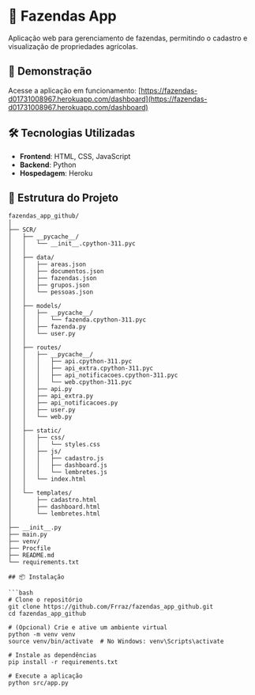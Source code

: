 # 🌾 Fazendas App

Aplicação web para gerenciamento de fazendas, permitindo o cadastro e visualização de propriedades agrícolas.

## 🚀 Demonstração

Acesse a aplicação em funcionamento: [https://fazendas-d01731008967.herokuapp.com/dashboard](https://fazendas-d01731008967.herokuapp.com/dashboard)

## 🛠️ Tecnologias Utilizadas

- **Frontend**: HTML, CSS, JavaScript
- **Backend**: Python
- **Hospedagem**: Heroku

## 📁 Estrutura do Projeto

```plaintext
fazendas_app_github/
│
├── SCR/
│   ├── __pycache__/
│   │   └── __init__.cpython-311.pyc
│   │
│   ├── data/
│   │   ├── areas.json
│   │   ├── documentos.json
│   │   ├── fazendas.json
│   │   ├── grupos.json
│   │   └── pessoas.json
│   │
│   ├── models/
│   │   ├── __pycache__/
│   │   │   └── fazenda.cpython-311.pyc
│   │   ├── fazenda.py
│   │   └── user.py
│   │
│   ├── routes/
│   │   ├── __pycache__/
│   │   │   ├── api.cpython-311.pyc
│   │   │   ├── api_extra.cpython-311.pyc
│   │   │   ├── api_notificacoes.cpython-311.pyc
│   │   │   └── web.cpython-311.pyc
│   │   ├── api.py
│   │   ├── api_extra.py
│   │   ├── api_notificacoes.py
│   │   ├── user.py
│   │   └── web.py
│   │
│   ├── static/
│   │   ├── css/
│   │   │   └── styles.css
│   │   ├── js/
│   │   │   ├── cadastro.js
│   │   │   ├── dashboard.js
│   │   │   └── lembretes.js
│   │   └── index.html
│   │
│   └── templates/
│       ├── cadastro.html
│       ├── dashboard.html
│       └── lembretes.html
│
├── __init__.py
├── main.py
├── venv/
├── Procfile
├── README.md
└── requirements.txt

## 📦 Instalação

```bash
# Clone o repositório
git clone https://github.com/Frraz/fazendas_app_github.git
cd fazendas_app_github

# (Opcional) Crie e ative um ambiente virtual
python -m venv venv
source venv/bin/activate  # No Windows: venv\Scripts\activate

# Instale as dependências
pip install -r requirements.txt

# Execute a aplicação
python src/app.py

